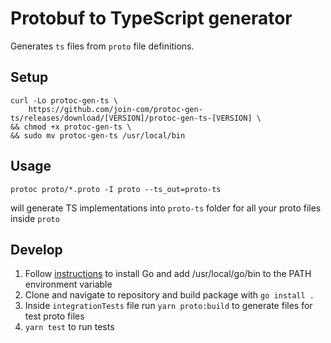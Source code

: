 # Protobuf to TypeScript generator

Generates `ts` files from `proto` file definitions.

## Setup

```
curl -Lo protoc-gen-ts \
    https://github.com/join-com/protoc-gen-ts/releases/download/[VERSION]/protoc-gen-ts-[VERSION] \
&& chmod +x protoc-gen-ts \
&& sudo mv protoc-gen-ts /usr/local/bin
```

## Usage

```
protoc proto/*.proto -I proto --ts_out=proto-ts
```
will generate TS implementations into `proto-ts` folder for all your proto files inside `proto`

## Develop

1. Follow [instructions](https://golang.org/doc/install) to install Go and add /usr/local/go/bin to the PATH environment variable
2. Clone and navigate to repository and build package with `go install .`
3. Inside `integrationTests` file run `yarn proto:build` to generate files for test proto files
4. `yarn test` to run tests
